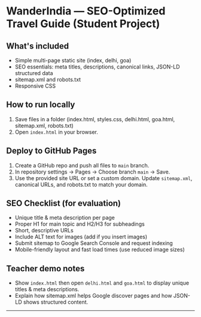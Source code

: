 <!-- ========= README.md ========= -->
# WanderIndia — SEO-Optimized Travel Guide (Student Project)


## What's included
- Simple multi-page static site (index, delhi, goa)
- SEO essentials: meta titles, descriptions, canonical links, JSON-LD structured data
- sitemap.xml and robots.txt
- Responsive CSS


## How to run locally
1. Save files in a folder (index.html, styles.css, delhi.html, goa.html, sitemap.xml, robots.txt)
2. Open `index.html` in your browser.


## Deploy to GitHub Pages
1. Create a GitHub repo and push all files to `main` branch.
2. In repository settings -> Pages -> Choose branch `main` -> Save.
3. Use the provided site URL or set a custom domain. Update `sitemap.xml`, canonical URLs, and robots.txt to match your domain.


## SEO Checklist (for evaluation)
- Unique title & meta description per page
- Proper H1 for main topic and H2/H3 for subheadings
- Short, descriptive URLs
- Include ALT text for images (add if you insert images)
- Submit sitemap to Google Search Console and request indexing
- Mobile-friendly layout and fast load times (use reduced image sizes)


## Teacher demo notes
- Show `index.html` then open `delhi.html` and `goa.html` to display unique titles & meta descriptions.
- Explain how sitemap.xml helps Google discover pages and how JSON-LD shows structured content.


---


<!-- End of package -->